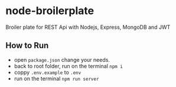 # node-broilerplate
Broiler plate for REST Api with Nodejs, Express, MongoDB and JWT

## How to Run
- open `package.json` change your needs.
- back to root folder, run on the terminal `npm i`
- coppy `.env.example` to `.env`
- run on the terminal `npm run server`
